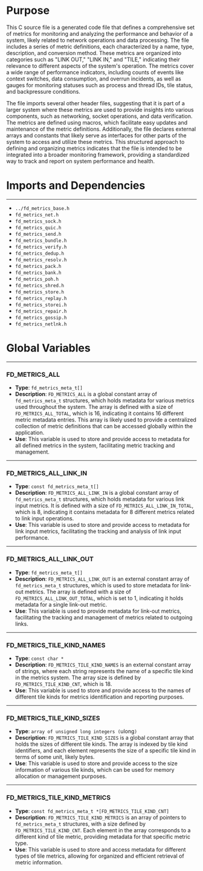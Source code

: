# Purpose
This C source file is a generated code file that defines a comprehensive set of metrics for monitoring and analyzing the performance and behavior of a system, likely related to network operations and data processing. The file includes a series of metric definitions, each characterized by a name, type, description, and conversion method. These metrics are organized into categories such as "LINK OUT," "LINK IN," and "TILE," indicating their relevance to different aspects of the system's operation. The metrics cover a wide range of performance indicators, including counts of events like context switches, data consumption, and overrun incidents, as well as gauges for monitoring statuses such as process and thread IDs, tile status, and backpressure conditions.

The file imports several other header files, suggesting that it is part of a larger system where these metrics are used to provide insights into various components, such as networking, socket operations, and data verification. The metrics are defined using macros, which facilitate easy updates and maintenance of the metric definitions. Additionally, the file declares external arrays and constants that likely serve as interfaces for other parts of the system to access and utilize these metrics. This structured approach to defining and organizing metrics indicates that the file is intended to be integrated into a broader monitoring framework, providing a standardized way to track and report on system performance and health.
# Imports and Dependencies

---
- `../fd_metrics_base.h`
- `fd_metrics_net.h`
- `fd_metrics_sock.h`
- `fd_metrics_quic.h`
- `fd_metrics_send.h`
- `fd_metrics_bundle.h`
- `fd_metrics_verify.h`
- `fd_metrics_dedup.h`
- `fd_metrics_resolv.h`
- `fd_metrics_pack.h`
- `fd_metrics_bank.h`
- `fd_metrics_poh.h`
- `fd_metrics_shred.h`
- `fd_metrics_store.h`
- `fd_metrics_replay.h`
- `fd_metrics_storei.h`
- `fd_metrics_repair.h`
- `fd_metrics_gossip.h`
- `fd_metrics_netlnk.h`


# Global Variables

---
### FD\_METRICS\_ALL
- **Type**: `fd_metrics_meta_t[]`
- **Description**: `FD_METRICS_ALL` is a global constant array of `fd_metrics_meta_t` structures, which holds metadata for various metrics used throughout the system. The array is defined with a size of `FD_METRICS_ALL_TOTAL`, which is 16, indicating it contains 16 different metric metadata entries. This array is likely used to provide a centralized collection of metric definitions that can be accessed globally within the application.
- **Use**: This variable is used to store and provide access to metadata for all defined metrics in the system, facilitating metric tracking and management.


---
### FD\_METRICS\_ALL\_LINK\_IN
- **Type**: `const fd_metrics_meta_t[]`
- **Description**: `FD_METRICS_ALL_LINK_IN` is a global constant array of `fd_metrics_meta_t` structures, which holds metadata for various link input metrics. It is defined with a size of `FD_METRICS_ALL_LINK_IN_TOTAL`, which is 8, indicating it contains metadata for 8 different metrics related to link input operations.
- **Use**: This variable is used to store and provide access to metadata for link input metrics, facilitating the tracking and analysis of link input performance.


---
### FD\_METRICS\_ALL\_LINK\_OUT
- **Type**: `fd_metrics_meta_t[]`
- **Description**: `FD_METRICS_ALL_LINK_OUT` is an external constant array of `fd_metrics_meta_t` structures, which is used to store metadata for link-out metrics. The array is defined with a size of `FD_METRICS_ALL_LINK_OUT_TOTAL`, which is set to 1, indicating it holds metadata for a single link-out metric.
- **Use**: This variable is used to provide metadata for link-out metrics, facilitating the tracking and management of metrics related to outgoing links.


---
### FD\_METRICS\_TILE\_KIND\_NAMES
- **Type**: `const char *`
- **Description**: `FD_METRICS_TILE_KIND_NAMES` is an external constant array of strings, where each string represents the name of a specific tile kind in the metrics system. The array size is defined by `FD_METRICS_TILE_KIND_CNT`, which is 18.
- **Use**: This variable is used to store and provide access to the names of different tile kinds for metrics identification and reporting purposes.


---
### FD\_METRICS\_TILE\_KIND\_SIZES
- **Type**: `array of unsigned long integers (`ulong`)`
- **Description**: `FD_METRICS_TILE_KIND_SIZES` is a global constant array that holds the sizes of different tile kinds. The array is indexed by tile kind identifiers, and each element represents the size of a specific tile kind in terms of some unit, likely bytes.
- **Use**: This variable is used to store and provide access to the size information of various tile kinds, which can be used for memory allocation or management purposes.


---
### FD\_METRICS\_TILE\_KIND\_METRICS
- **Type**: `const fd_metrics_meta_t *[FD_METRICS_TILE_KIND_CNT]`
- **Description**: `FD_METRICS_TILE_KIND_METRICS` is an array of pointers to `fd_metrics_meta_t` structures, with a size defined by `FD_METRICS_TILE_KIND_CNT`. Each element in the array corresponds to a different kind of tile metric, providing metadata for that specific metric type.
- **Use**: This variable is used to store and access metadata for different types of tile metrics, allowing for organized and efficient retrieval of metric information.


